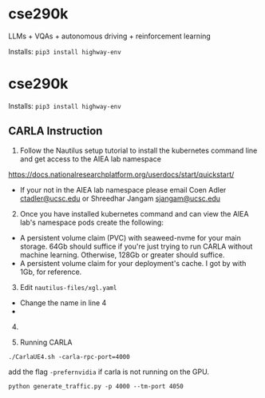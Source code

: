 # cse290k
LLMs + VQAs + autonomous driving + reinforcement learning

Installs:
```pip3 install highway-env```

# cse290k

Installs:
```pip3 install highway-env```

## CARLA Instruction

1. Follow the Nautilus setup tutorial to install the kubernetes command line and get access to the AIEA lab namespace

https://docs.nationalresearchplatform.org/userdocs/start/quickstart/

- If your not in the AIEA lab namespace please email Coen Adler <ctadler@ucsc.edu> or Shreedhar Jangam <sjangam@ucsc.edu>

2. Once you have installed kubernetes command and can view the AIEA lab's namespace pods create the following:
- A persistent volume claim (PVC) with seaweed-nvme for your main storage. 64Gb should suffice if you're just trying to run CARLA without machine learning. Otherwise, 128Gb or greater should suffice. 
- A persistent volume claim for your deployment's cache. I got by with 1Gb, for reference. 

3. Edit `nautilus-files/xgl.yaml`
- Change the name in line 4
- 

4. 


10. Running CARLA 

`./CarlaUE4.sh -carla-rpc-port=4000`

add the flag `-prefernvidia` if carla is not running on the GPU.

`python generate_traffic.py -p 4000 --tm-port 4050`
